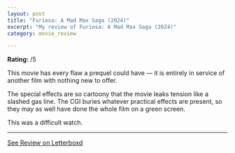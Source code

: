 ```yaml
---
layout: post
title: "Furiosa: A Mad Max Saga (2024)"
excerpt: "My review of Furiosa: A Mad Max Saga (2024)"
category: movie_review

---
```


**Rating:** /5

This movie has every flaw a prequel could have — it is entirely in service of another film with nothing new to offer.

The special effects are so cartoony that the movie leaks tension like a slashed gas line. The CGI buries whatever practical effects are present, so they may as well have done the whole film on a green screen.

This was a difficult watch.

<hr>

[See Review on Letterboxd](https://boxd.it/6AR12v)

